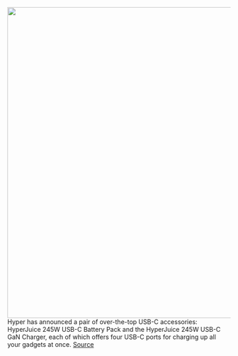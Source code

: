 <img src='https://cdn.vox-cdn.com/thumbor/MuPlX3j1WUGuI3-sUlNVnG4eClM=/0x0:2220x1240/1200x0/filters:focal(0x0:2220x1240):no_upscale()/cdn.vox-cdn.com/uploads/chorus_asset/file/22942909/Screen_Shot_2021_10_20_at_3.49.00_PM.png' width='700px' /><br/>
Hyper has announced a pair of over-the-top USB-C accessories: HyperJuice 245W USB-C Battery Pack and the HyperJuice 245W USB-C GaN Charger, each of which offers four USB-C ports for charging up all your gadgets at once.
<a href='https://www.theverge.com/2021/10/20/22736571/hyper-hyperjuice-245w-usb-c-battery-pack-charger-indiegogo'> Source <a/>